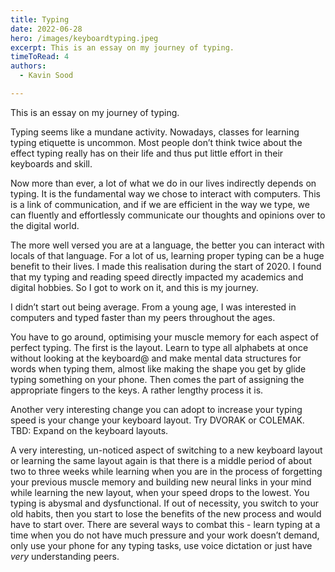 ```yaml
---
title: Typing
date: 2022-06-28
hero: /images/keyboardtyping.jpeg
excerpt: This is an essay on my journey of typing. 
timeToRead: 4
authors:
  - Kavin Sood

---
```


This is an essay on my journey of typing. 

Typing seems like a mundane activity. Nowadays, classes for learning typing etiquette is uncommon. Most people don’t think twice about the effect typing really has on their life and thus put little effort in their keyboards and skill.

Now more than ever, a lot of what we do in our lives indirectly depends on typing. It is the fundamental way we chose to interact with computers. This is a link of communication, and if we are efficient in the way we type, we can fluently and effortlessly communicate our thoughts and opinions over to the digital world. 

The more well versed you are at a language, the better you can interact with locals of that language. For a lot of us, learning proper typing can be a huge benefit to their lives. I made this realisation during the start of 2020. I found that my typing and reading speed directly impacted my academics and digital hobbies. So I got to work on it, and this is my journey.

I didn’t start out being average. From a young age, I was interested in computers and typed faster than my peers throughout the ages.

You have to go around, optimising your muscle memory for each aspect of perfect typing. The first is the layout. Learn to type all alphabets at once without looking at the keyboard@ and make mental data structures for words when typing them, almost like making the shape you get by glide typing something on your phone. Then comes the part of assigning the appropriate fingers to the keys. A rather lengthy process it is.

Another very interesting change you can adopt to increase your typing speed is your change your keyboard layout. Try DVORAK or COLEMAK. TBD: Expand on the keyboard layouts.

A very interesting, un-noticed aspect of switching to a new keyboard layout or learning the same layout again is that there is a middle period of about two to three weeks while learning when you are in the process of forgetting your previous muscle memory and building new neural links in your mind while learning the new layout, when your speed drops to the lowest. You typing is abysmal and dysfunctional. If out of necessity, you switch to your old habits, then you start to lose the benefits of the new process and would have to start over. There are several ways to combat this - learn typing at a time when you do not have much pressure and your work doesn’t demand, only use your phone for any typing tasks, use voice dictation or just have *very* understanding peers.